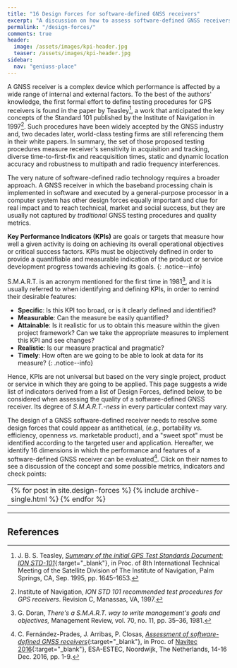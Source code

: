 ```yaml
---
title: "16 Design Forces for software-defined GNSS receivers"
excerpt: "A discussion on how to assess software-defined GNSS receivers."
permalink: "/design-forces/"
comments: true
header:
  image: /assets/images/kpi-header.jpg
  teaser: /assets/images/kpi-header.jpg
sidebar:
  nav: "geniuss-place"
---
```


A GNSS receiver is a complex device which performance is affected by a wide range of internal and external factors. To the best of the authors' knowledge, the first formal effort to define testing procedures for GPS receivers is found in the paper by Teasley[^Teasley95], a work that anticipated the key concepts of the Standard 101 published by the Institute of Navigation in 1997[^ION97]. Such procedures have been widely accepted by the GNSS industry and, two decades later, world-class testing firms are still referencing them in their white papers. In summary, the set of those proposed testing procedures measure receiver's sensitivity in acquisition and tracking, diverse time-to-first-fix and reacquisition times, static and dynamic location accuracy and robustness to multipath and radio frequency interferences.


The very nature of software-defined radio technology requires a broader approach. A GNSS receiver in which the baseband processing chain is implemented in software and executed by a general-purpose processor in a computer system has other design forces equally important and clue for real impact and to reach technical, market and social success, but they are usually not captured by _traditional_ GNSS testing procedures and quality metrics.


**Key  Performance  Indicators  (KPIs)**  are  goals  or  targets  that  measure  how  well  a given activity  is  doing  on achieving  its  overall  operational  objectives  or  critical  success  factors.  KPIs  must  be  objectively defined in order to provide a quantifiable and measurable indication of the product or service development progress towards achieving its goals.
{: .notice--info}


S.M.A.R.T.  is  an  acronym mentioned  for  the  first  time  in  1981[^Doran81],  and  it  is  usually  referred to  when identifying  and defining KPIs, in order to remind their desirable features:

  * **Specific**: Is this KPI too broad, or is it clearly defined and identified?
  * **Measurable**: Can the measure be easily quantified?
  * **Attainable**:  Is  it  realistic  for  us  to  obtain  this  measure  within  the given project  framework?  Can  we take the appropriate measures to implement this KPI and see changes?
  * **Realistic**: Is our measure practical and pragmatic?
  * **Timely**: How often are we going to be able to look at data for its measure?
{: .notice--info}

Hence, KPIs are not universal but based on the very single project, product or service in which they are going to be applied. This page suggests a wide list of indicators derived from a list of Design Forces, defined below, to be considered when assessing the quality of a software-defined GNSS receiver. Its degree of _S.M.A.R.T.-ness_ in every particular context may vary.

The design of a GNSS software-defined receiver needs to resolve some design forces that could appear as antithetical, (_e.g._, portability _vs._ efficiency, openness _vs._ marketable product), and a "sweet spot" must be identified according to the targeted user and application. Hereafter, we identify 16 dimensions in which the performance and features of a software-defined GNSS receiver can be evaluated[^Fernandez16]. Click on their names to see a discussion of the concept and some possible metrics, indicators and check points:


<html> <body> <table> <tr> <td id="forcetable2">  
{% for post in site.design-forces %}
   {% include archive-single.html %}
{% endfor %}
</td> </tr> </table> </body> </html>

---

## References

[^Fernandez16]: C. Fern&aacute;ndez-Prades, J. Arribas, P. Closas, [_Assessment of software-defined GNSS receivers_](https://zenodo.org/record/266524){:target="_blank"}, in Proc. of [Navitec 2016](http://esaconferencebureau.com/2016-events/16c10/){:target="_blank"}, ESA-ESTEC, Noordwijk, The Netherlands, 14-16 Dec. 2016, pp. 1-9.

[^Teasley95]: J. B. S. Teasley, [_Summary of the initial GPS Test Standards Document: ION STD-101_](https://www.ion.org/publications/abstract.cfm?articleID=2506){:target="_blank"}, in Proc. of 8th International Technical Meeting of the Satellite Division of The Institute of Navigation, Palm Springs, CA, Sep. 1995, pp. 1645–1653.

[^ION97]: Institute of Navigation, _ION STD 101 recommended test procedures for GPS receivers_. Revision C, Manassas, VA, 1997.

[^Doran81]: G. Doran, _There's a S.M.A.R.T. way to write management's goals and objectives,_ Management Review, vol. 70, no. 11, pp. 35–36, 1981.
